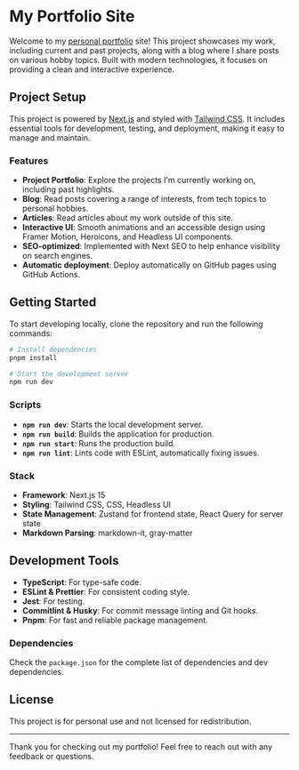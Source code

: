 
# My Portfolio Site

Welcome to my [personal portfolio](https://janekozga.nl) site! This project showcases my work, including current and past projects, along with a blog where I share posts on various hobby topics. Built with modern technologies, it focuses on providing a clean and interactive experience.

## Project Setup

This project is powered by [Next.js](https://nextjs.org/) and styled with [Tailwind CSS](https://tailwindcss.com/). It includes essential tools for development, testing, and deployment, making it easy to manage and maintain.

### Features

- **Project Portfolio**: Explore the projects I'm currently working on, including past highlights.
- **Blog**: Read posts covering a range of interests, from tech topics to personal hobbies.
- **Articles**: Read articles about my work outside of this site.
- **Interactive UI**: Smooth animations and an accessible design using Framer Motion, Heroicons, and Headless UI components.
- **SEO-optimized**: Implemented with Next SEO to help enhance visibility on search engines.
- **Automatic deployment**: Deploy automatically on GitHub pages using GitHub Actions.

## Getting Started

To start developing locally, clone the repository and run the following commands:

```bash
# Install dependencies
pnpm install

# Start the development server
npm run dev
```

### Scripts

- **`npm run dev`**: Starts the local development server.
- **`npm run build`**: Builds the application for production.
- **`npm run start`**: Runs the production build.
- **`npm run lint`**: Lints code with ESLint, automatically fixing issues.

### Stack

- **Framework**: Next.js 15
- **Styling**: Tailwind CSS, CSS, Headless UI
- **State Management**: Zustand for frontend state, React Query for server state
- **Markdown Parsing**: markdown-it, gray-matter

## Development Tools

- **TypeScript**: For type-safe code.
- **ESLint & Prettier**: For consistent coding style.
- **Jest**: For testing.
- **Commitlint & Husky**: For commit message linting and Git hooks.
- **Pnpm**: For fast and reliable package management.

### Dependencies

Check the `package.json` for the complete list of dependencies and dev dependencies.

## License

This project is for personal use and not licensed for redistribution.

---

Thank you for checking out my portfolio! Feel free to reach out with any feedback or questions.

